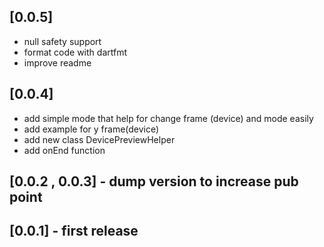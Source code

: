 ## [0.0.5]
* null safety support
* format code with dartfmt
* improve readme
## [0.0.4]
* add simple mode that help for change frame (device) and mode easily
* add example for y frame(device)
* add new class DevicePreviewHelper
* add onEnd function
## [0.0.2 , 0.0.3] - dump version to increase pub point
## [0.0.1] - first release

